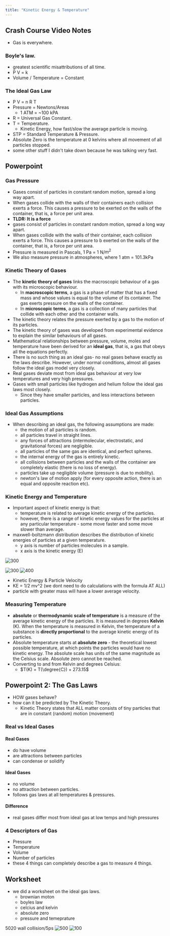 ```yaml
---
title: "Kinetic Energy & Temperature"
---
```


## Crash Course Video Notes

- Gas is everywhere.

### Boyle's law.

- greatest scientific misattributions of all time.
- P V = k
- Volume / Temperature = Constant

### The Ideal Gas Law

- P V = n R T
- Pressure = Newtons/Areas
  - 1 ATM = ~100 kPA
- R = Universal Gas Constant.
- T = Temperature.
  - Kinetic Energy, how fast/slow the average particle is moving.
- STP = Standard Temperature & Pressure.
- Absolute Zero is the temperature at 0 kelvins where all movement of all particles stopped.
- some other stuff I didn't take down because he was talking very fast.

## Powerpoint

### Gas Pressure

- Gases consist of particles in constant random motion, spread a long way apart.
- When gases collide with the walls of their containers each collision exerts a force. This causes a pressure to be exerted on the walls of the container, that is, a force per unit area.
- **TLDR: It is a force**
- gases consist of particles in constant random motion, spread a long way apart.
- When gases collide with the walls of their container, each collision exerts a force. This causes a pressure to b exerted on the walls of the container, that is, a force per unit area.
- Pressure is measured in Pascals, 1 Pa = 1 N/$m^2$
- We also measure pressure in atmospheres, where 1 atm = 101.3kPa

### Kinetic Theory of Gases

- The **kinetic theory of gases** links the macroscopic behaviour of a gas with its microscopic behaviour.
  - In **macroscopic terms**, a gas is a phase of matter that has a fixed mass and whose values is equal to the volume of its container. The gas exerts pressure on the walls of the container.
  - In **microscopic terms**, a gas is a collection of many particles that collide with each other and the container walls.
- The kinetic theory relates the pressure exerted by a gas to the motion of its particles.
- The kinetic theory of gases was developed from experimental evidence to explain the similar behaviours of all gases.
- Mathematical relationships between pressure, volume, moles and temperature have been derived for an **ideal gas**, that is, a gas that obeys all the equations perfectly.
- There is no such thing as an ideal gas- no real gases behave exactly as the laws describe. However, under normal conditions, almost all gases follow the ideal gas model very closely.
- Real gases deviate most from ideal gas behaviour at very low temperatures and very high pressures.
- Gases with small particles like hydrogen and helium follow the ideal gas laws most closely.
  - Since they have smaller particles, and less interactions between particles.

### Ideal Gas Assumptions

- When describing an ideal gas, the following assumptions are made:
  - the motion of all particles is random.
  - all particles travel in straight lines.
  - any forces of attractions (intermolecular, electrostatic, and gravitational forces) are negligible.
  - all particles of the same gas are identical, and perfect spheres.
  - the internal energy of the gas is entirely kinetic.
  - all collisions between particles and the walls of the container are completely elastic (there is no loss of energy).
  - particles take up negligible volume (pressure is due to mobility).
  - newton's law of motion apply (for every opposite action, there is an equal and opposite reaction etc).

### Kinetic Energy and Temperature

- Important aspect of kinetic energy is that:
  - temperature is related to average kinetic energy of the particles.
  - however, there is a range of kinetic energy values for the particles at any particular temperature - some move faster and some move slower than average.
- maxwell-boltzmann distribution describes the distribution of kinetic energies of particles at a given temperature.
  - y axis is number of particles molecules in a sample.
  - x axis is the kinetic energy (E)

![300](notes/images/Screen%20Shot%202023-08-08%20at%2012.48.56%20pm.png)

![300](notes/images/Screen%20Shot%202023-08-08%20at%2012.50.03%20pm.png)
![400](notes/images/Screen%20Shot%202023-08-08%20at%2012.52.35%20pm.png)

- Kinetic Energy & Particle Velocity
- KE = 1/2 mv^2 (we dont need to do calculations with the formula AT ALL)
- particle with greater mass will have a lower average velocity.

### Measuring Temperature

- **absolute** or **thermodynamic scale of temperature** is a measure of the average kinetic energy of the particles. It is measured in degrees **Kelvin** (K). When the temperature is measured in Kelvin, the temperature of a substance is **directly proportional** to the average kinetic energy of its particles.
- Absolute temperature starts at **absolute zero** - the theoretical lowest possible temperature, at which points the particles would have no kinetic energy. The absolute scale has units of the same magnitude as the Celsius scale. Absolute zero cannot be reached.
- Converting to and from Kelvin and degrees Celsius:
  - $T(K) = T(\degree{C}) + 273.15$

## Powerpoint 2: The Gas Laws

- HOW gases behave?
- how can it be predicted by The Kinetic Theory.
  - Kinetic Theory states that ALL matter consists of tiny particles that are in constant (random) motion (movement)

### Real vs Ideal Gases

#### Real Gases

- do have volume
- are attractions between particles
- can condense or solidify

#### Ideal Gases

- no volume
- no attraction between particles.
- follows gas laws at all temperatures & pressures.

#### Difference

- real gases differ most from ideal gas at low temps and high pressures

### 4 Descriptors of Gas

- Pressure
- Temperature
- Volume
- Number of particles
- these 4 things can completely describe a gas to measure 4 things.

## Worksheet

- we did a worksheet on the ideal gas laws.
  - brownian moton
  - boyles law
  - celcius and kelvin
  - absolute zero
  - pressure and temeprature

5020 wall collision/5ps
![500](notes/images/Screen%20Shot%202023-08-10%20at%203.24.56%20pm.png)
![100](notes/images/Screen%20Shot%202023-08-10%20at%206.26.16%20pm.png)
